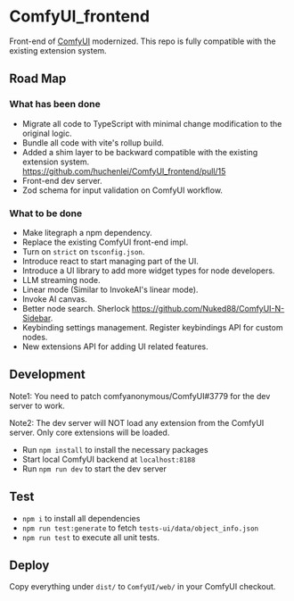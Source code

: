 # ComfyUI_frontend

Front-end of [ComfyUI](https://github.com/comfyanonymous/ComfyUI) modernized. This repo is fully compatible with the existing extension system.

## Road Map

### What has been done

- Migrate all code to TypeScript with minimal change modification to the original logic.
- Bundle all code with vite's rollup build.
- Added a shim layer to be backward compatible with the existing extension system. https://github.com/huchenlei/ComfyUI_frontend/pull/15
- Front-end dev server.
- Zod schema for input validation on ComfyUI workflow.

### What to be done

- Make litegraph a npm dependency.
- Replace the existing ComfyUI front-end impl.
- Turn on `strict` on `tsconfig.json`.
- Introduce react to start managing part of the UI.
- Introduce a UI library to add more widget types for node developers.
- LLM streaming node.
- Linear mode (Similar to InvokeAI's linear mode).
- Invoke AI canvas.
- Better node search. Sherlock https://github.com/Nuked88/ComfyUI-N-Sidebar.
- Keybinding settings management. Register keybindings API for custom nodes.
- New extensions API for adding UI related features.

## Development

Note1: You need to patch comfyanonymous/ComfyUI#3779 for the dev server to work.

Note2: The dev server will NOT load any extension from the ComfyUI server. Only
core extensions will be loaded.

- Run `npm install` to install the necessary packages
- Start local ComfyUI backend at `localhost:8188`
- Run `npm run dev` to start the dev server

## Test

- `npm i` to install all dependencies
- `npm run test:generate` to fetch `tests-ui/data/object_info.json`
- `npm run test` to execute all unit tests.

## Deploy

Copy everything under `dist/` to `ComfyUI/web/` in your ComfyUI checkout.
